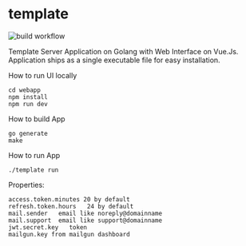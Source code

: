 # template

![build workflow](https://go.arpabet.com/template/actions/workflows/build.yaml/badge.svg)

Template Server Application on Golang with Web Interface on Vue.Js.
Application ships as a single executable file for easy installation.

How to run UI locally
```
cd webapp
npm install
npm run dev
```

How to build App
```
go generate
make
```

How to run App
```
./template run
```

Properties:
```
access.token.minutes 20 by default
refresh.token.hours   24 by default
mail.sender   email like noreply@domainname
mail.support  email like support@domainname 
jwt.secret.key   token
mailgun.key from mailgun dashboard
```

